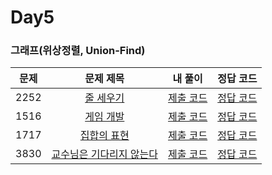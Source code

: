 # Day5

### 그래프(위상정렬, Union-Find)

| 문제 | 문제 제목 | 내 풀이 | 정답 코드 |
| :--: | :--: | :--: | :--: |
| 2252 | [줄 세우기](https://www.acmicpc.net/problem/2252) | [제출 코드](./2252.java) | [정답 코드](./sol/2252_sol.java) |
| 1516 | [게임 개발](https://www.acmicpc.net/problem/1516) | [제출 코드](./1516.java) | [정답 코드](./sol/1516_sol.java) |
| 1717 | [집합의 표현](https://www.acmicpc.net/problem/1717) | [제출 코드](./1717.java) | [정답 코드](./sol/1717_sol.java) |
| 3830 | [교수님은 기다리지 않는다](https://www.acmicpc.net/problem/3830) | [제출 코드](./3830.java) | [정답 코드](./sol/3830_sol.java) |
